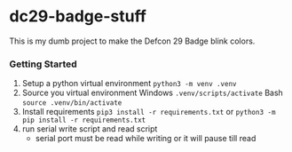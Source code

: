 
# dc29-badge-stuff

This is my dumb project to make the Defcon 29 Badge blink colors.

### Getting Started
1. Setup a python virtual environment
```python3 -m venv .venv```
2. Source you virtual environment
Windows ```.venv/scripts/activate```
Bash ```source .venv/bin/activate```
3. Install requirements
```pip3 install -r requirements.txt``` 
or 
```python3 -m pip install -r requirements.txt```
4. run serial write script and read script
	* serial port must be read while writing or it will pause till read
